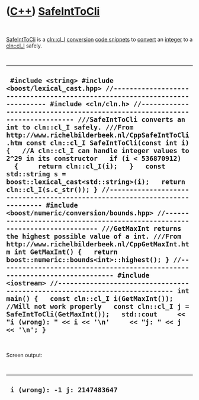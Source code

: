 



 

 

 

 

 

([C++](Cpp.md)) [SafeIntToCli](CppSafeIntToCli.md)
====================================================

 

[SafeIntToCli](CppSafeIntToCli.md) is a [cln::cl\_I](CppCl_I.md)
[conversion](CppConvert.md) [code snippets](CppCodeSnippets.md) to
[convert](CppConvert.md) an [integer](CppInt.md) to a
[cln::cl\_I](CppCl_I.md) safely.

 

  --------------------------------------------------------------------------------------------------------------------------------------------------------------------------------------------------------------------------------------------------------------------------------------------------------------------------------------------------------------------------------------------------------------------------------------------------------------------------------------------------------------------------------------------------------------------------------------------------------------------------------------------------------------------------------------------------------------------------------------------------------------------------------------------------------------------------------------------------------------------------------------------------------------------------------------------------------------------------------------------------------------------------------------------------------------------------------------------------------------------------------------------------------------------------------------------------------------------------------------------------------------------------------------------------------------------------------------------------------------------------------------------------------------------
  ` #include <string> #include <boost/lexical_cast.hpp> //--------------------------------------------------------------------------- #include <cln/cln.h> //--------------------------------------------------------------------------- ///SafeIntToCli converts an int to cln::cl_I safely. ///From http://www.richelbilderbeek.nl/CppSafeIntToCli.htm const cln::cl_I SafeIntToCli(const int i) {   //A cln::cl_I can handle integer values to 2^29 in its constructor   if (i < 536870912)   {     return cln::cl_I(i);   }   const std::string s = boost::lexical_cast<std::string>(i);   return cln::cl_I(s.c_str()); } //--------------------------------------------------------------------------- #include <boost/numeric/conversion/bounds.hpp> //--------------------------------------------------------------------------- ///GetMaxInt returns the highest possible value of a int. ///From http://www.richelbilderbeek.nl/CppGetMaxInt.htm int GetMaxInt() {   return boost::numeric::bounds<int>::highest(); } //--------------------------------------------------------------------------- #include <iostream> //--------------------------------------------------------------------------- int main() {   const cln::cl_I i(GetMaxInt()); //Will not work properly   const cln::cl_I j = SafeIntToCli(GetMaxInt());   std::cout     << "i (wrong): " << i << '\n'     << "j: " << j << '\n'; }`
  --------------------------------------------------------------------------------------------------------------------------------------------------------------------------------------------------------------------------------------------------------------------------------------------------------------------------------------------------------------------------------------------------------------------------------------------------------------------------------------------------------------------------------------------------------------------------------------------------------------------------------------------------------------------------------------------------------------------------------------------------------------------------------------------------------------------------------------------------------------------------------------------------------------------------------------------------------------------------------------------------------------------------------------------------------------------------------------------------------------------------------------------------------------------------------------------------------------------------------------------------------------------------------------------------------------------------------------------------------------------------------------------------------------------

 

Screen output:

 

  --------------------------------
  ` i (wrong): -1 j: 2147483647`
  --------------------------------

 

 

 

 

 





 



